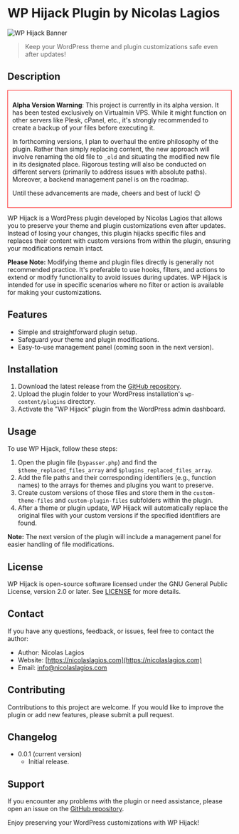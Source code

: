 # WP Hijack Plugin by Nicolas Lagios

![WP Hijack Banner](https://nicolaslagios.com/wp-content/uploads/2020/09/profile.jpg)

> Keep your WordPress theme and plugin customizations safe even after updates!

## Description

<div style="border: 1px solid red; padding: 10px;">

**Alpha Version Warning**: This project is currently in its alpha version. It has been tested exclusively on Virtualmin VPS. While it might function on other servers like Plesk, cPanel, etc., it's strongly recommended to create a backup of your files before executing it.

In forthcoming versions, I plan to overhaul the entire philosophy of the plugin. Rather than simply replacing content, the new approach will involve renaming the old file to `_old` and situating the modified new file in its designated place. Rigorous testing will also be conducted on different servers (primarily to address issues with absolute paths). Moreover, a backend management panel is on the roadmap.

Until these advancements are made, cheers and best of luck! 😉

</div>

WP Hijack is a WordPress plugin developed by Nicolas Lagios that allows you to preserve your theme and plugin customizations even after updates. Instead of losing your changes, this plugin hijacks specific files and replaces their content with custom versions from within the plugin, ensuring your modifications remain intact.

**Please Note:** Modifying theme and plugin files directly is generally not recommended practice. It's preferable to use hooks, filters, and actions to extend or modify functionality to avoid issues during updates. WP Hijack is intended for use in specific scenarios where no filter or action is available for making your customizations.

## Features

- Simple and straightforward plugin setup.
- Safeguard your theme and plugin modifications.
- Easy-to-use management panel (coming soon in the next version).

## Installation

1. Download the latest release from the [GitHub repository](https://github.com/nicolaslagios/wp-hijack).
2. Upload the plugin folder to your WordPress installation's `wp-content/plugins` directory.
3. Activate the "WP Hijack" plugin from the WordPress admin dashboard.

## Usage

To use WP Hijack, follow these steps:

1. Open the plugin file (`bypasser.php`) and find the `$theme_replaced_files_array` and `$plugins_replaced_files_array`.
2. Add the file paths and their corresponding identifiers (e.g., function names) to the arrays for themes and plugins you want to preserve.
3. Create custom versions of those files and store them in the `custom-theme-files` and `custom-plugin-files` subfolders within the plugin.
4. After a theme or plugin update, WP Hijack will automatically replace the original files with your custom versions if the specified identifiers are found.

**Note:** The next version of the plugin will include a management panel for easier handling of file modifications.

## License

WP Hijack is open-source software licensed under the GNU General Public License, version 2.0 or later. See [LICENSE](https://www.gnu.org/licenses/gpl-2.0.html) for more details.

## Contact

If you have any questions, feedback, or issues, feel free to contact the author:

- Author: Nicolas Lagios
- Website: [https://nicolaslagios.com](https://nicolaslagios.com)
- Email: info@nicolaslagios.com

## Contributing

Contributions to this project are welcome. If you would like to improve the plugin or add new features, please submit a pull request.

## Changelog

- 0.0.1 (current version)
  - Initial release.

## Support

If you encounter any problems with the plugin or need assistance, please open an issue on the [GitHub repository](https://github.com/nicolaslagios/wp-hijack/issues).

Enjoy preserving your WordPress customizations with WP Hijack!
